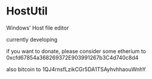 # HostUtil
Windows' Host file editor

currently developing


if you want to donate, please consider some 
etherium to 0xcfd67854a368269372E903991267b3C4d740c8d4

also bitcoin to 1QJ4rnsfLzikCGr5DA1TSAyhvhhaouWnhY

